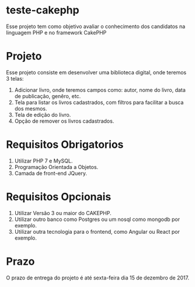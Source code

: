 # teste-cakephp
Esse projeto tem como objetivo avaliar o conhecimento dos candidatos na linguagem PHP e no framework CakePHP

# Projeto
Esse projeto consiste em desenvolver uma biblioteca digital, onde teremos 3 telas: 
1. Adicionar livro, onde teremos campos como: autor, nome do livro, data de publicação, genêro, etc.
2. Tela para listar os livros cadastrados, com filtros para facilitar a busca dos mesmos.
3. Tela de edição do livro.
4. Opção de remover os livros cadastrados.

# Requisitos Obrigatorios
1. Utilizar PHP 7 e MySQL.
2. Programação Orientada a Objetos.
3. Camada de front-end JQuery.

# Requisitos Opcionais
1. Utilizar Versão 3 ou maior do CAKEPHP.
2. Utilizar outro banco como Postgres ou um nosql como mongodb por exemplo.
3. Utilizar outra tecnologia para o frontend, como Angular ou React por exemplo. 

# Prazo
O prazo de entrega do projeto é até sexta-feira dia 15 de dezembro de 2017.
